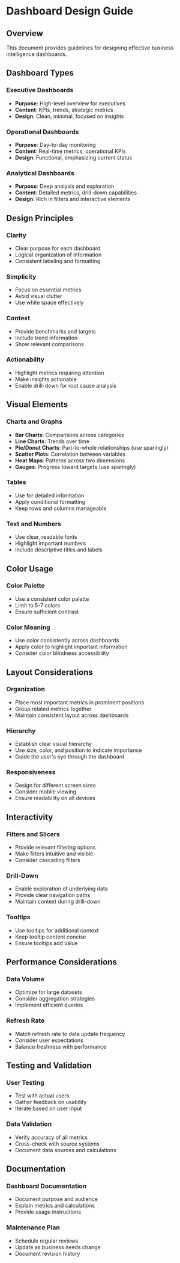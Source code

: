 # Dashboard Design Guide

## Overview

This document provides guidelines for designing effective business intelligence dashboards.

## Dashboard Types

### Executive Dashboards

- **Purpose**: High-level overview for executives
- **Content**: KPIs, trends, strategic metrics
- **Design**: Clean, minimal, focused on insights

### Operational Dashboards

- **Purpose**: Day-to-day monitoring
- **Content**: Real-time metrics, operational KPIs
- **Design**: Functional, emphasizing current status

### Analytical Dashboards

- **Purpose**: Deep analysis and exploration
- **Content**: Detailed metrics, drill-down capabilities
- **Design**: Rich in filters and interactive elements

## Design Principles

### Clarity

- Clear purpose for each dashboard
- Logical organization of information
- Consistent labeling and formatting

### Simplicity

- Focus on essential metrics
- Avoid visual clutter
- Use white space effectively

### Context

- Provide benchmarks and targets
- Include trend information
- Show relevant comparisons

### Actionability

- Highlight metrics requiring attention
- Make insights actionable
- Enable drill-down for root cause analysis

## Visual Elements

### Charts and Graphs

- **Bar Charts**: Comparisons across categories
- **Line Charts**: Trends over time
- **Pie/Donut Charts**: Part-to-whole relationships (use sparingly)
- **Scatter Plots**: Correlation between variables
- **Heat Maps**: Patterns across two dimensions
- **Gauges**: Progress toward targets (use sparingly)

### Tables

- Use for detailed information
- Apply conditional formatting
- Keep rows and columns manageable

### Text and Numbers

- Use clear, readable fonts
- Highlight important numbers
- Include descriptive titles and labels

## Color Usage

### Color Palette

- Use a consistent color palette
- Limit to 5-7 colors
- Ensure sufficient contrast

### Color Meaning

- Use color consistently across dashboards
- Apply color to highlight important information
- Consider color blindness accessibility

## Layout Considerations

### Organization

- Place most important metrics in prominent positions
- Group related metrics together
- Maintain consistent layout across dashboards

### Hierarchy

- Establish clear visual hierarchy
- Use size, color, and position to indicate importance
- Guide the user's eye through the dashboard

### Responsiveness

- Design for different screen sizes
- Consider mobile viewing
- Ensure readability on all devices

## Interactivity

### Filters and Slicers

- Provide relevant filtering options
- Make filters intuitive and visible
- Consider cascading filters

### Drill-Down

- Enable exploration of underlying data
- Provide clear navigation paths
- Maintain context during drill-down

### Tooltips

- Use tooltips for additional context
- Keep tooltip content concise
- Ensure tooltips add value

## Performance Considerations

### Data Volume

- Optimize for large datasets
- Consider aggregation strategies
- Implement efficient queries

### Refresh Rate

- Match refresh rate to data update frequency
- Consider user expectations
- Balance freshness with performance

## Testing and Validation

### User Testing

- Test with actual users
- Gather feedback on usability
- Iterate based on user input

### Data Validation

- Verify accuracy of all metrics
- Cross-check with source systems
- Document data sources and calculations

## Documentation

### Dashboard Documentation

- Document purpose and audience
- Explain metrics and calculations
- Provide usage instructions

### Maintenance Plan

- Schedule regular reviews
- Update as business needs change
- Document revision history
